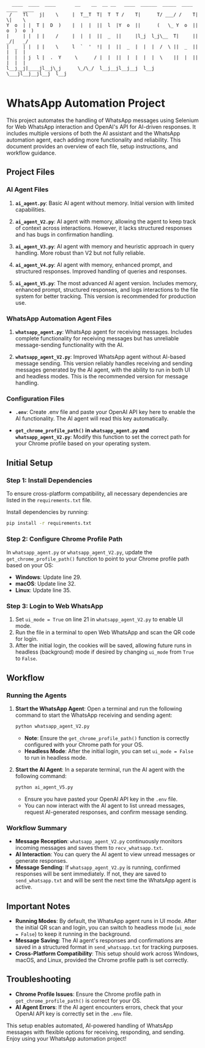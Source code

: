 
```
  ____  ____  ____       __    __  __ __   ____  ______  _____  ____  ____  ____  
 /    Tl    j|    \     |  T__T  T|  T  T /    T|      T/ ___/ /    T|    \|    \ 
Y  o  | |  T |  D  )    |  |  |  ||  l  |Y  o  ||      (   \_ Y  o  ||  o  )  o  )
|     | |  | |    /     |  |  |  ||  _  ||     |l_j  l_j\__  T|     ||   _/|   _/ 
|  _  | |  | |    \     l  `  '  !|  |  ||  _  |  |  |  /  \ ||  _  ||  |  |  |   
|  |  | j  l |  .  Y     \      / |  |  ||  |  |  |  |  \    ||  |  ||  |  |  |   
l__j__j|____jl__j\_j      \_/\_/  l__j__jl__j__j  l__j   \___jl__j__jl__j  l__j   
                                                                                   
```
# WhatsApp Automation Project

This project automates the handling of WhatsApp messages using Selenium for Web WhatsApp interaction and OpenAI's API for AI-driven responses. It includes multiple versions of both the AI assistant and the WhatsApp automation agent, each adding more functionality and reliability. This document provides an overview of each file, setup instructions, and workflow guidance.

## Project Files

### AI Agent Files

1. **`ai_agent.py`**: Basic AI agent without memory. Initial version with limited capabilities.

2. **`ai_agent_V2.py`**: AI agent with memory, allowing the agent to keep track of context across interactions. However, it lacks structured responses and has bugs in confirmation handling.

3. **`ai_agent_V3.py`**: AI agent with memory and heuristic approach in query handling. More robust than V2 but not fully reliable.

4. **`ai_agent_V4.py`**: AI agent with memory, enhanced prompt, and structured responses. Improved handling of queries and responses.

5. **`ai_agent_V5.py`**: The most advanced AI agent version. Includes memory, enhanced prompt, structured responses, and logs interactions to the file system for better tracking. This version is recommended for production use.

### WhatsApp Automation Agent Files

1. **`whatsapp_agent.py`**: WhatsApp agent for receiving messages. Includes complete functionality for receiving messages but has unreliable message-sending functionality with the AI.

2. **`whatsapp_agent_V2.py`**: Improved WhatsApp agent without AI-based message sending. This version reliably handles receiving and sending messages generated by the AI agent, with the ability to run in both UI and headless modes. This is the recommended version for message handling.

### Configuration Files

- **`.env`**: Create .env file and paste your OpenAI API key here to enable the AI functionality. The AI agent will read this key automatically.

- **`get_chrome_profile_path()` in `whatsapp_agent.py` and `whatsapp_agent_V2.py`**: Modify this function to set the correct path for your Chrome profile based on your operating system.

## Initial Setup

### Step 1: Install Dependencies

To ensure cross-platform compatibility, all necessary dependencies are listed in the `requirements.txt` file.

Install dependencies by running:

```bash
pip install -r requirements.txt
```

### Step 2: Configure Chrome Profile Path

In `whatsapp_agent.py` or `whatsapp_agent_V2.py`, update the `get_chrome_profile_path()` function to point to your Chrome profile path based on your OS:

- **Windows**: Update line 29.
- **macOS**: Update line 32.
- **Linux**: Update line 35.

### Step 3: Login to Web WhatsApp

1. Set `ui_mode = True` on line 21 in `whatsapp_agent_V2.py` to enable UI mode.
2. Run the file in a terminal to open Web WhatsApp and scan the QR code for login.
3. After the initial login, the cookies will be saved, allowing future runs in headless (background) mode if desired by changing `ui_mode` from `True` to `False`.

## Workflow

### Running the Agents

1. **Start the WhatsApp Agent**:
   Open a terminal and run the following command to start the WhatsApp receiving and sending agent:

   ```bash
   python whatsapp_agent_V2.py
   ```

   - **Note**: Ensure the `get_chrome_profile_path()` function is correctly configured with your Chrome path for your OS.
   - **Headless Mode**: After the initial login, you can set `ui_mode = False` to run in headless mode.

2. **Start the AI Agent**:
   In a separate terminal, run the AI agent with the following command:

   ```bash
   python ai_agent_V5.py
   ```

   - Ensure you have pasted your OpenAI API key in the `.env` file.
   - You can now interact with the AI agent to list unread messages, request AI-generated responses, and confirm message sending.

### Workflow Summary

- **Message Reception**: `whatsapp_agent_V2.py` continuously monitors incoming messages and saves them to `recv_whatsapp.txt`.
- **AI Interaction**: You can query the AI agent to view unread messages or generate responses.
- **Message Sending**: If `whatsapp_agent_V2.py` is running, confirmed responses will be sent immediately. If not, they are saved to `send_whatsapp.txt` and will be sent the next time the WhatsApp agent is active.

## Important Notes

- **Running Modes**: By default, the WhatsApp agent runs in UI mode. After the initial QR scan and login, you can switch to headless mode (`ui_mode = False`) to keep it running in the background.
- **Message Saving**: The AI agent's responses and confirmations are saved in a structured format in `send_whatsapp.txt` for tracking purposes.
- **Cross-Platform Compatibility**: This setup should work across Windows, macOS, and Linux, provided the Chrome profile path is set correctly.

## Troubleshooting

- **Chrome Profile Issues**: Ensure the Chrome profile path in `get_chrome_profile_path()` is correct for your OS.
- **AI Agent Errors**: If the AI agent encounters errors, check that your OpenAI API key is correctly set in the `.env` file.

This setup enables automated, AI-powered handling of WhatsApp messages with flexible options for receiving, responding, and sending. Enjoy using your WhatsApp automation project!
